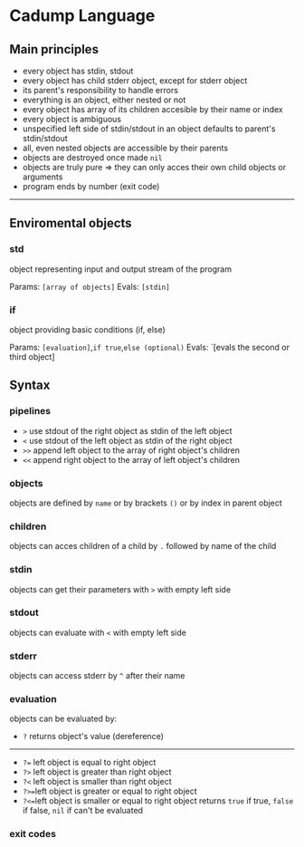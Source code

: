# Cadump Language

## Main principles

- every object has stdin, stdout
- every object has child stderr object, except for stderr object
- its parent's responsibility to handle errors
- everything is an object, either nested or not
- every object has array of its children accesible by their name or index
- every object is ambiguous
- unspecified left side of stdin/stdout in an object defaults to parent's stdin/stdout
- all, even nested objects are accessible by their parents
- objects are destroyed once made `nil`
- objects are truly pure => they can only acces their own child objects or arguments
- program ends by number (exit code)

---

## Enviromental objects

### std

object representing input and output stream of the program

Params: `[array of objects]`
Evals: `[stdin]`

### if

object providing basic conditions (if, else)

Params: `[evaluation]`,`if true`,`else (optional)`
Evals: `[evals  the second or third object]

## Syntax

### pipelines

- `>` use stdout of the right object as stdin of the left object
- `<` use stdout of the left object as stdin of the right object
- `>>` append left object to the array of right object's children
- `<<` append right object to the array of left object's children

### objects

objects are defined by `name` or by brackets `()` or by index in parent object

### children

objects can acces children of a child by `.` followed by name of the child

### stdin

objects can get their parameters with `>` with empty left side

### stdout

objects can evaluate with `<` with empty left side

### stderr

objects can access stderr by `^` after their name

### evaluation

objects can be evaluated by:
- `?`  returns object's value (dereference)
---
- `?=` left object is equal to right object
- `?>` left object is greater than right object
- `?<` left object is smaller than right object
- `?>=`left object is greater or equal to right object
- `?<=`left object is smaller or equal to right object
returns `true` if true, `false` if false, `nil` if can't be evaluated

### exit codes

